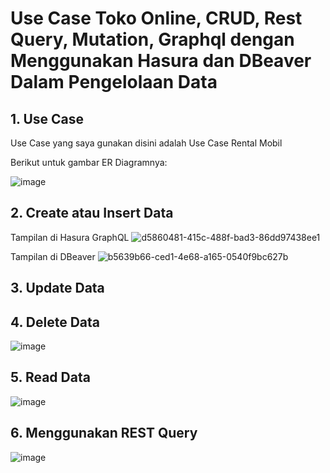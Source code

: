 # Use Case Toko Online, CRUD, Rest Query, Mutation, Graphql dengan Menggunakan Hasura dan DBeaver Dalam Pengelolaan Data


## 1. Use Case

  Use Case yang saya gunakan disini adalah Use Case Rental Mobil

  Berikut untuk gambar ER Diagramnya:

  ![image](https://github.com/user-attachments/assets/4e1e5e43-9e81-45c8-bc33-33f425f1c96b)



## 2. Create atau Insert   Data
Tampilan di Hasura GraphQL
![d5860481-415c-488f-bad3-86dd97438ee1](https://github.com/user-attachments/assets/d1e4e248-461c-44ef-923a-b5437edde9f7)

Tampilan di DBeaver
![b5639b66-ced1-4e68-a165-0540f9bc627b](https://github.com/user-attachments/assets/6509ce72-015a-4254-988a-50cd2166860a)


## 3. Update Data





## 4. Delete Data

![image](https://github.com/user-attachments/assets/83263475-ff10-421a-a8f4-b1c1f10bc10f)




## 5. Read Data 
![image](https://github.com/user-attachments/assets/6d579b9c-ff1d-4f4e-9e5f-0ad55aad3b2e)


## 6. Menggunakan REST Query

![image](https://github.com/user-attachments/assets/9970384a-6a98-41b9-b2c4-9f8b7abd3c6f)
